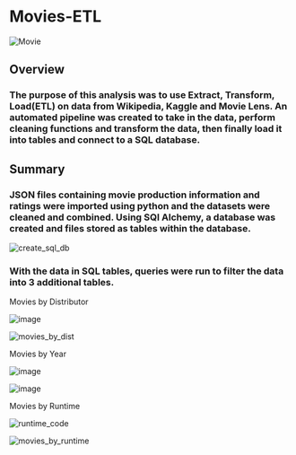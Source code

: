 # Movies-ETL

![Movie](https://user-images.githubusercontent.com/106286533/207647767-5881e3da-7edd-4016-a5a6-1affd2e9cd5d.jpg)

## Overview

### The purpose of this analysis was to use Extract, Transform, Load(ETL) on data from Wikipedia, Kaggle and Movie Lens. An automated pipeline was created to take in the data, perform cleaning functions and transform the data, then finally load it into tables and connect to a SQL database.

## Summary

### JSON files containing movie production information and ratings were imported using python and the datasets were cleaned and combined.  Using SQl Alchemy, a database was created and files stored as tables within the database.

![create_sql_db](https://user-images.githubusercontent.com/106286533/207650575-2c063eb1-2889-452c-852b-a04a9335c005.png)

### With the data in SQL tables, queries were run to filter the data into 3 additional tables.

Movies by Distributor

![image](https://user-images.githubusercontent.com/106286533/207651407-566ac596-6cdc-4fc0-ac53-b906fe0f9181.png)

![movies_by_dist](https://user-images.githubusercontent.com/106286533/207651218-c59e663e-a0c5-4b24-9c60-f1e564d59d36.png)

Movies by Year

![image](https://user-images.githubusercontent.com/106286533/207651594-1b6cb11c-1566-43b8-bffe-01dc73f0386c.png)

![image](https://user-images.githubusercontent.com/106286533/207651751-f74737ab-0088-47fd-8c29-d51168586b1b.png)

Movies by Runtime

![runtime_code](https://user-images.githubusercontent.com/106286533/207651983-15cc543a-38b7-47bd-8614-78bef9a5a2e1.png)

![movies_by_runtime](https://user-images.githubusercontent.com/106286533/207651247-7407a939-a012-40c5-928f-c45cc385d1fb.png)
